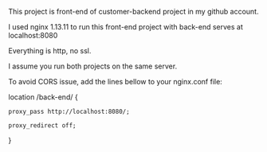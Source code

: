 This project is front-end of customer-backend project in my github account.

I used nginx 1.13.11 to run this front-end project with back-end serves at localhost:8080

Everything is http, no ssl.

I assume you run both projects on the same server.

To avoid CORS issue, add the lines bellow to your nginx.conf file:


location /back-end/ {

	proxy_pass http://localhost:8080/;

	proxy_redirect off;


}
